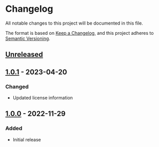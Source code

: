 # Changelog

All notable changes to this project will be documented in this file.

The format is based on [Keep a Changelog](https://keepachangelog.com/en/1.0.0/),
and this project adheres to [Semantic Versioning](https://semver.org/spec/v2.0.0.html).

## [Unreleased]

## [1.0.1] - 2023-04-20

### Changed
- Updated license information

## [1.0.0] - 2022-11-29

### Added

- Initial release

[unreleased]: https://github.com/sasquatch/integration-boilerplate-node/compare/v1.0.1...HEAD
[1.0.1]: https://github.com/sasquatch/integration-boilerplate-node/releases/tag/v1.0.1
[1.0.0]: https://github.com/sasquatch/integration-boilerplate-node/releases/tag/v1.0.0
